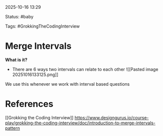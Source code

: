 2025-10-16 13:29

Status: #baby 

Tags: #GrokkingTheCodingInterview 

# Merge Intervals
**What is it?**
- There are 6 ways two intervals can relate to each other
![[Pasted image 20251016133125.png]]

We use this whenever we work with interval based questions



# References
[[Grokking the Coding Interview]]
https://www.designgurus.io/course-play/grokking-the-coding-interview/doc/introduction-to-merge-intervals-pattern